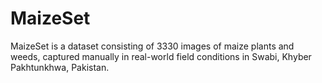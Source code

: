# MaizeSet
MaizeSet is a dataset consisting of 3330 images of maize plants and weeds, captured manually in real-world field conditions in Swabi, Khyber Pakhtunkhwa, Pakistan.
